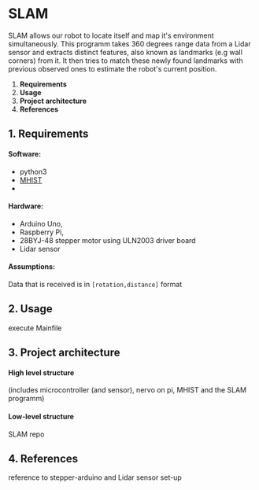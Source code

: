 # SLAM

SLAM allows our robot to locate itself and map it's environment simultaneously.
This programm takes 360 degrees range data from a Lidar sensor and extracts distinct features, also known as landmarks
(e.g wall corners) from it. 
It then tries to match these newly found landmarks with previous observed ones to estimate the robot's current position.
 


1. **Requirements**
2. **Usage**
3. **Project architecture**
4. **References**

## 1. Requirements

#### Software:
- python3
- [MHIST](https://github.com/alexmorten/mhist)
- 

#### Hardware:

- Arduino Uno,
- Raspberry Pi,
- 28BYJ-48 stepper motor using ULN2003 driver board
- Lidar sensor

#### Assumptions:

Data that is received is in `[rotation,distance]` format

## 2. Usage

execute Mainfile

## 3. Project architecture

#### High level structure

(includes microcontroller (and sensor), nervo on pi, MHIST and the SLAM programm)

#### Low-level structure

SLAM repo


## 4. References
reference to stepper-arduino and Lidar sensor set-up

